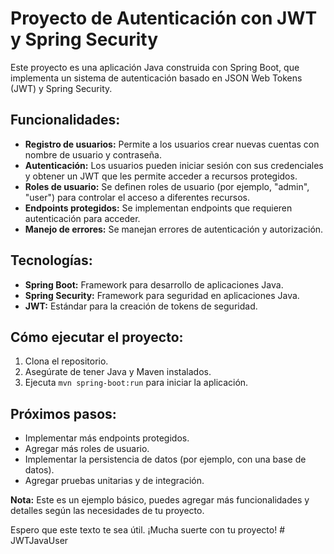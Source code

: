 # Proyecto de Autenticación con JWT y Spring Security

Este proyecto es una aplicación Java construida con Spring Boot, que implementa un sistema de autenticación basado en JSON Web Tokens (JWT) y Spring Security.

## Funcionalidades:

* **Registro de usuarios:** Permite a los usuarios crear nuevas cuentas con nombre de usuario y contraseña.
* **Autenticación:** Los usuarios pueden iniciar sesión con sus credenciales y obtener un JWT que les permite acceder a recursos protegidos.
* **Roles de usuario:** Se definen roles de usuario (por ejemplo, "admin", "user") para controlar el acceso a diferentes recursos.
* **Endpoints protegidos:** Se implementan endpoints que requieren autenticación para acceder.
* **Manejo de errores:** Se manejan errores de autenticación y autorización.

## Tecnologías:

* **Spring Boot:** Framework para desarrollo de aplicaciones Java.
* **Spring Security:** Framework para seguridad en aplicaciones Java.
* **JWT:** Estándar para la creación de tokens de seguridad.

## Cómo ejecutar el proyecto:

1. Clona el repositorio.
2. Asegúrate de tener Java y Maven instalados.
3. Ejecuta `mvn spring-boot:run` para iniciar la aplicación.

## Próximos pasos:

* Implementar más endpoints protegidos.
* Agregar más roles de usuario.
* Implementar la persistencia de datos (por ejemplo, con una base de datos).
* Agregar pruebas unitarias y de integración.

**Nota:** Este es un ejemplo básico, puedes agregar más funcionalidades y detalles según las necesidades de tu proyecto.

Espero que este texto te sea útil. ¡Mucha suerte con tu proyecto! # JWTJavaUser
